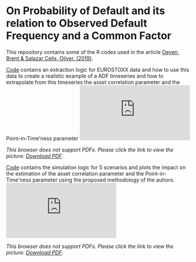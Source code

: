 # On Probability of Default and its relation to Observed Default Frequency and a Common Factor

This repository contains some of the R codes used in the article [Oeyen, Brent & Salazar Celis, Oliver. (2019)](https://repository.uantwerpen.be/docman/irua/03b316/162930_2.pdf).

[Code](https://github.com/BrentOeyen-CA/PD_Calibration/tree/main/Codes/Eurostox_example.R) contains an extraction logic for EUROSTOXX data and how to use this data to create a realistic example of a ADF timeseries and how to extrapolate from this timeseries the asset correlation parameter and the Point-in-Time'ness parameter
<object data="https://github.com/BrentOeyen-CA/PD_Calibration/tree/main/Figures/Eurostox.pdf" type="application/pdf" width="700px" height="700px">
    <embed src="https://github.com/BrentOeyen-CA/PD_Calibration/tree/main/Figures/Eurostox.pdf">
        <i><p>This browser does not support PDFs. Please click the link to view the picture: <a href="https://github.com/BrentOeyen-CA/PD_Calibration/tree/main/Figures/Eurostox.pdf">Download PDF</a>.</p></i>
    </embed>
</object>

[Code](https://github.com/BrentOeyen-CA/PD_Calibration/tree/main/Codes/Simulation.R) contains the simulation logic for 5 scenarios and plots the impact on the estimation of the asset correlation parameter and the Point-in-Time'ness parameter using the proposed methodology of the auhors.
<object data="https://github.com/BrentOeyen-CA/PD_Calibration/tree/main/Figures/ADF.pdf" type="application/pdf" width="700px" height="700px">
    <embed src="https://github.com/BrentOeyen-CA/PD_Calibration/tree/main/Figures/ADF.pdf">
        <i><p>This browser does not support PDFs. Please click the link to view the picture: <a href="https://github.com/BrentOeyen-CA/PD_Calibration/tree/main/Figures/ADF.pdf">Download PDF</a>.</p></i>
    </embed>
</object>
